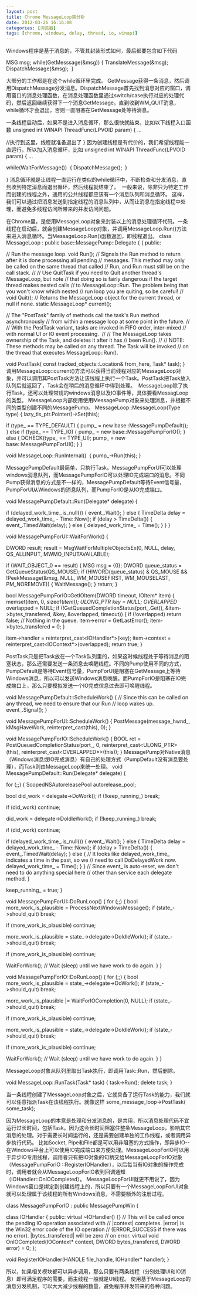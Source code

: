 ```yaml
---
layout: post
title: Chrome MessageLoop类分析
date: 2012-03-26 16:16:00
categories: [浏览器]
tags: [chrome, windows, delay, thread, io, winapi]
---
```

Windows程序是基于消息的，不管其封装形式如何，最后都要包含如下代码

MSG msg;
while(GetMesssage(&msg))
{
TranslateMessage(&msg);
DispatchMessage(&msg); 
}

大部分的工作都是在这个while循环里完成。 GetMessage获得一条消息，然后调用DispatchMessage分发消息。DispatchMessage首先找到消息对应的窗口，调用窗口的消息处理函数，在消息处理函数里通过switch/case执行对应的处理代码，然后返回继续获得下一个消息GetMessage。直到收到WM_QUIT消息，while循环才会退出，否则一直阻塞在GetMessage处等待消息。

一条线程启动后，如果不是进入消息循环，那么很快就结束，比如以下线程入口函数
unsigned int WINAPI ThreadFunc(LPVOID param)
{
... 


//执行到这里，线程就准备退出了
}
因为创建线程是有代价的，我们希望线程能一直运行，所以加入消息循环，比如
unsigned int WINAPI ThreadFunc(LPVOID param)
{
... 

while(WaitForMessage()) 
{
DispatchMessage(); 
}

}
消息循环就是让线程一直运行在类似的while循环中，不断检查和分发消息，直到收到特定消息而退出循环，然后线程就结束了。 
一般来说，除非只为特定工作而创建的线程之外，通用的公共线程都应该有一个消息队列和消息循环。 这样，我们可以通过把消息发送到指定线程的消息队列中，从而让消息在指定线程中处理，而避免多线程访问所带来的并发访问问题。

在Chrome里，是使用MessageLoop对象来封装以上的消息处理循环代码。一条线程在启动后，就会创建MessageLoop对象，并调用MessageLoop.Run()方法来进入消息循环。当MessageLoop.Run()函数返回，即线程退出。
class MessageLoop : public base::MessagePump::Delegate {
{
public:


// Run the message loop.
void Run();
// Signals the Run method to return after it is done processing all pending
// messages. This method may only be called on the same thread that called
// Run, and Run must still be on the call stack.
//
// Use QuitTask if you need to Quit another thread's MessageLoop, but note
// that doing so is fairly dangerous if the target thread makes nested calls
// to MessageLoop::Run. The problem being that you won't know which nested
// run loop you are quiting, so be careful!
//
void Quit();
// Returns the MessageLoop object for the current thread, or null if none.
static MessageLoop* current();

// The "PostTask" family of methods call the task's Run method asynchronously
// from within a message loop at some point in the future.
//
// With the PostTask variant, tasks are invoked in FIFO order, inter-mixed
// with normal UI or IO event processing. 
//
// The MessageLoop takes ownership of the Task, and deletes it after it has
// been Run().
//
// NOTE: These methods may be called on any thread. The Task will be invoked
// on the thread that executes MessageLoop::Run().


void PostTask( const tracked_objects::Location& from_here, Task* task);
}
调用MessageLoop::current()方法可以获得当前线程对应的MessageLoop对象，并可以调用其PostTask方法让该线程上执行一个Task。PostTask把Task放入队列后就返回了，Task会在稍后的消息循环中得到处理。 
MessageLoop除了执行Task，还可以处理常规的windows消息以及IO事件等，具体要看MessagLoop的类型。 MessageLoop内部使用使用MessagePump对象来处理消息，并根据不同的类型创建不同的MessagePump。
MessageLoop::MessageLoop(Type type)
{
lazy_tls_ptr.Pointer()->Set(this);


if (type_ == TYPE_DEFAULT) {
pump_ = new base::MessagePumpDefault();
} else if (type_ == TYPE_IO) {
pump_ = new base::MessagePumpForIO();
} else {
DCHECK(type_ == TYPE_UI);
pump_ = new base::MessagePumpForUI();
}
}

void MessageLoop::RunInternal() 
{
pump_->Run(this);
}

MessagePumpDefault最简单，只执行Task。MessagePumpForUI可以处理windows消息队列，而MessagePumpForIO可以处理IO完成端口的消息。不同Pump获得消息的方式是不一样的，MessagePumpDefault等待Event信号量，PumpForUI从Windows的消息队列，而PumpForIO是从IO完成端口。


void MessagePumpDefault::Run(Delegate* delegate) {

if (delayed_work_time_.is_null()) {
event_.Wait();
} else {
TimeDelta delay = delayed_work_time_ - Time::Now();
if (delay > TimeDelta()) {
event_.TimedWait(delay);
} else {
delayed_work_time_ = Time();
}
}
}


void MessagePumpForUI::WaitForWork() {


DWORD result;
result = MsgWaitForMultipleObjectsEx(0, NULL, delay, QS_ALLINPUT,
MWMO_INPUTAVAILABLE);


if (WAIT_OBJECT_0 == result) {
MSG msg = {0};
DWORD queue_status = GetQueueStatus(QS_MOUSE);
if (HIWORD(queue_status) & QS_MOUSE &&
!PeekMessage(&msg, NULL, WM_MOUSEFIRST, WM_MOUSELAST, PM_NOREMOVE)) {
WaitMessage();
}
return;
}




bool MessagePumpForIO::GetIOItem(DWORD timeout, IOItem* item) {
memset(item, 0, sizeof(*item));
ULONG_PTR key = NULL;
OVERLAPPED* overlapped = NULL;
if (!GetQueuedCompletionStatus(port_.Get(), &item->bytes_transfered, &key,
&overlapped, timeout)) {
if (!overlapped)
return false; // Nothing in the queue.
item->error = GetLastError();
item->bytes_transfered = 0;
}


item->handler = reinterpret_cast<IOHandler*>(key);
item->context = reinterpret_cast<IOContext*>(overlapped);
return true;
}


PostTask只是把Task放在一个Task队列里的，如果这时候线程处于等待消息的阻塞状态，那么还需要发送一条消息去唤醒线程。不同的Pump使用不同的方式，PumpDefault是等待Event信号量，PumpForUI是阻塞在GetMessage上等待Windows消息，所以可以发送Windows消息唤醒。而PumpForIO是阻塞在IO完成端口上，那么只要模拟发送一个IO完成信息过去即可唤醒线程。

void MessagePumpDefault::ScheduleWork() {
// Since this can be called on any thread, we need to ensure that our Run
// loop wakes up.
event_.Signal();
}


void MessagePumpForUI::ScheduleWork() {
PostMessage(message_hwnd_, kMsgHaveWork, reinterpret_cast<WPARAM>(this), 0);
}

void MessagePumpForIO::ScheduleWork() {
BOOL ret = PostQueuedCompletionStatus(port_, 0,
reinterpret_cast<ULONG_PTR>(this),
reinterpret_cast<OVERLAPPED*>(this));
}
MessagePump对Native消息（Windows消息或IO完成消息）有自己的处理方式（PumpDefault没有消息要处理），而Task则由MessageLoop来统一处理。
void MessagePumpDefault::Run(Delegate* delegate) {


for (;;) {
ScopedNSAutoreleasePool autorelease_pool;

bool did_work = delegate->DoWork();
if (!keep_running_)
break;


if (did_work)
continue;

did_work = delegate->DoIdleWork();
if (!keep_running_)
break;

if (did_work)
continue;

if (delayed_work_time_.is_null()) {
event_.Wait();
} else {
TimeDelta delay = delayed_work_time_ - Time::Now();
if (delay > TimeDelta()) {
event_.TimedWait(delay);
} else {
// It looks like delayed_work_time_ indicates a time in the past, so we
// need to call DoDelayedWork now.
delayed_work_time_ = Time();
}
}
// Since event_ is auto-reset, we don't need to do anything special here
// other than service each delegate method.
}

keep_running_ = true;
}

void MessagePumpForUI::DoRunLoop() {
for (;;) {
bool more_work_is_plausible = ProcessNextWindowsMessage();
if (state_->should_quit)
break;

if (more_work_is_plausible)
continue;

more_work_is_plausible = state_->delegate->DoIdleWork();
if (state_->should_quit)
break;

if (more_work_is_plausible)
continue;

WaitForWork(); // Wait (sleep) until we have work to do again.
}
}

void MessagePumpForIO::DoRunLoop() {
for (;;) {
bool more_work_is_plausible = state_->delegate->DoWork();
if (state_->should_quit)
break;

more_work_is_plausible |= WaitForIOCompletion(0, NULL);
if (state_->should_quit)
break;

if (more_work_is_plausible)
continue;

more_work_is_plausible = state_->delegate->DoIdleWork();
if (state_->should_quit)
break;

if (more_work_is_plausible)
continue;

WaitForWork(); // Wait (sleep) until we have work to do again.
}
}

MessageLoop对象从队列里取出Task执行，即调用Task::Run，然后删除。

void MessageLoop::RunTask(Task* task) {
task->Run();
delete task;
}

当一条线程创建了MessageLoop对象之后，它就具备了运行Task的能力，我们就可以任意指派Task在该线程执行。就像这样
some_message_loop->PostTask( some_task);

因为MessageLoop的本意是处理和分发消息的，是共用，所以消息处理代码不宜运行过长时间，包括Task。因为这会长时间阻塞住整条MessageLoop，影响其它消息的处理。对于需要长时间运行的，还是需要创建单独的工作线程，或者调用异步执行代码。 比如Socket, Pipe和File都是可以用非阻塞的方式操作，即异步IO--在Windows平台上可以使用IO完成端口来方便处理。MessageLoopForIO可以用于异步IO专用线程，调用者只有把IO对象的句柄交给MessageLoopForIO对象（MessagePumpForIO
 ::RegisterIOHandler），以后每当有IO对象的操作完成时，调用者就会从MessageLoopForIO收到回调通知（IOHandler::OnIOCompleted）。 MessageLoopForUI就更不用说了，因为Windows窗口是绑定到创建线程上的，所以只要有一个MessageLoopForUI对象就可以处理属于该线程的所有Windows消息，不需要额外的注册过程。 

class MessagePumpForIO : public MessagePumpWin {

class IOHandler {
public:
virtual ~IOHandler() {}
// This will be called once the pending IO operation associated with
// |context| completes. |error| is the Win32 error code of the IO operation
// (ERROR_SUCCESS if there was no error). |bytes_transfered| will be zero
// on error.
virtual void OnIOCompleted(IOContext* context, DWORD bytes_transfered,
DWORD error) = 0;
};

void RegisterIOHandler(HANDLE file_handle, IOHandler* handler);
}

所以，如果相关模块都可以异步调用，那么只要有两条线程（分别处理UI和IO消息）即可满足程序的需要，而主线程一般就是UI线程。 使用基于MessageLoop的消息分发机制，可以大大减少线程的数量，避免程序并发带来的各种问题。
